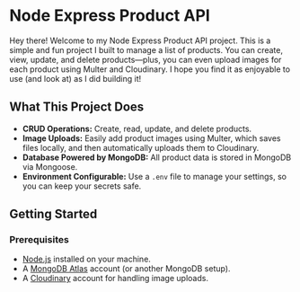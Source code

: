 # Node Express Product API

Hey there! Welcome to my Node Express Product API project. This is a simple and fun project I built to manage a list of products. You can create, view, update, and delete products—plus, you can even upload images for each product using Multer and Cloudinary. I hope you find it as enjoyable to use (and look at) as I did building it!

## What This Project Does
- **CRUD Operations:** Create, read, update, and delete products.
- **Image Uploads:** Easily add product images using Multer, which saves files locally, and then automatically uploads them to Cloudinary.
- **Database Powered by MongoDB:** All product data is stored in MongoDB via Mongoose.
- **Environment Configurable:** Use a `.env` file to manage your settings, so you can keep your secrets safe.

## Getting Started
### Prerequisites
- [Node.js](https://nodejs.org/) installed on your machine.
- A [MongoDB Atlas](https://www.mongodb.com/cloud/atlas) account (or another MongoDB setup).
- A [Cloudinary](https://cloudinary.com/) account for handling image uploads.

